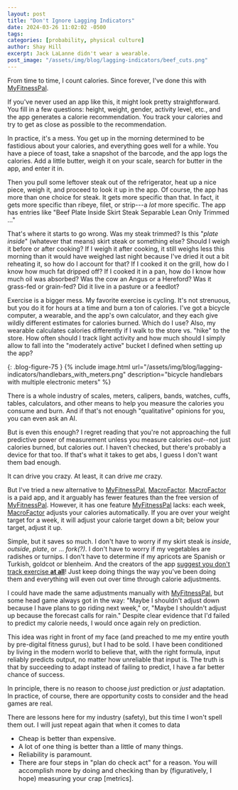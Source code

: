 ```yaml
---
layout: post
title: "Don't Ignore Lagging Indicators"
date: 2024-03-26 11:02:02 -0500
tags:
categories: [probability, physical culture]
author: Shay Hill
excerpt: Jack LaLanne didn't wear a wearable.
post_image: "/assets/img/blog/lagging-indicators/beef_cuts.png"
---
```


<style>

ul.big-list {
    margin-bottom: 1em;
    font-size: 1.05em;
}

</style>

From time to time, I count calories. Since forever, I've done this with [MyFitnessPal](https://www.myfitnesspal.com/).

If you've never used an app like this, it might look pretty straightforward. You fill in a few questions: height, weight, gender, activity level, etc., and the app generates a calorie recommendation. You track your calories and try to get as close as possible to the recommendation.

In practice, it's a mess. You get up in the morning determined to be fastidious about your calories, and everything goes well for a while. You have a piece of toast, take a snapshot of the barcode, and the app logs the calories. Add a little butter, weigh it on your scale, search for butter in the app, and enter it in.

Then you pull some leftover steak out of the refrigerator, heat up a nice piece, weigh it, and proceed to look it up in the app. Of course, the app has more than one choice for steak. It gets more specific than that. In fact, it gets more specific than ribeye, filet, or strip---a *lot* more specific. The app has entries like "Beef Plate Inside Skirt Steak Separable Lean Only Trimmed ..."

That's where it starts to go wrong. Was my steak trimmed? Is this "*plate inside*" (whatever that means) skirt steak or something else? Should I weigh it before or after cooking? If I weigh it after cooking, it still weighs less this morning than it would have weighed last night because I've dried it out a bit reheating it, so how do I account for that? If I cooked it on the grill, how do I know how much fat dripped off? If I cooked it in a pan, how do I know how much oil was absorbed? Was the cow an Angus or a Hereford? Was it grass-fed or grain-fed? Did it live in a pasture or a feedlot?

Exercise is a bigger mess. My favorite exercise is cycling. It's not strenuous, but you do it for hours at a time and burn a ton of calories. I've got a bicycle computer, a wearable, and the app's own calculator, and they each give wildly different estimates for calories burned. Which do I use? Also, my wearable calculates calories differently if I walk to the store vs. "hike" to the store. How often should I track light activity and how much should I simply allow to fall into the "moderately active" bucket I defined when setting up the app?

{: .blog-figure-75 }
{% include image.html url="/assets/img/blog/lagging-indicators/handlebars_with_meters.png" description="bicycle handlebars with multiple electronic meters" %}

There is a whole industry of scales, meters, calipers, bands, watches, cuffs, tables, calculators, and other means to help you measure the calories you consume and burn. And if that's not enough "qualitative" opinions for you, you can even ask an AI.

But is even this enough? I regret reading that you're not approaching the full predictive power of measurement unless you measure calories *out*--not just calories burned, but calories *out*. I haven't checked, but there's probably a device for that too. If that's what it takes to get abs, I guess I don't want them bad enough.

It can drive you crazy. At least, it can drive *me* crazy.

But I've tried a new alternative to [MyFitnessPal](https://www.myfitnesspal.com/), [MacroFactor](https://macrofactorapp.com/). [MacroFactor](https://macrofactorapp.com/) is a paid app, and it arguably has fewer features than the free version of [MyFitnessPal](https://www.myfitnesspal.com/). However, it has one feature [MyFitnessPal](https://www.myfitnesspal.com/) lacks: each week, [MacroFactor](https://macrofactorapp.com/) adjusts your calories automatically. If you are over your weight target for a week, it will adjust your calorie target down a bit; below your target, adjust it up.

Simple, but it saves so much. I don't have to worry if my skirt steak is *inside*, *outside*, *plate*, or ... *fork(?)*. I don't have to worry if my vegetables are radishes or turnips. I don't have to determine if my apricots are Spanish or Turkish, goldcot or blenheim. And the creators of the app [suggest you don't track exercise **at all**](https://macrofactorapp.com/wearables/)! Just keep doing things the way you've been doing them and everything will even out over time through calorie adjustments.

I could have made the same adjustments manually with [MyFitnessPal](https://www.myfitnesspal.com/), but some head game always got in the way: "Maybe I shouldn't adjust down because I have plans to go riding next week," or, "Maybe I shouldn't adjust up because the forecast calls for rain." Despite clear evidence that I'd failed to predict my calorie needs, I would once again rely on prediction.

This idea was right in front of my face (and preached to me my entire youth by pre-digital fitness gurus), but I had to be sold. I have been conditioned by living in the modern world to believe that, with the right formula, input reliably predicts output, no matter how unreliable that input is. The truth is that by succeeding to adapt instead of failing to predict, I have a far better chance of success.

In principle, there is no reason to choose *just* prediction or *just* adaptation. In practice, of course, there are opportunity costs to consider and the head games are real.

There are lessons here for my industry (safety), but this time I won't spell them out. I will just repeat again that when it comes to data

<ul class="big-list">
    <li>Cheap is better than expensive.</li>
    <li>A lot of one thing is better than a little of many things.</li>
    <li>Reliability is paramount.</li>
    <li>There are four steps in "plan do check act" for a reason. You will accomplish more by doing and checking than by (figuratively, I hope) measuring your crap [metrics].</li>
</ul>


